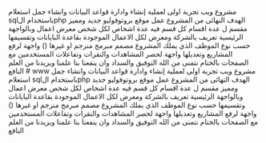 
مشروع ويب 
تجربة اولى لعملية إنشاء وادارة قواعد البيانات وانشاء  جمل استعلام sqlباستخدام الphp
الهدف النهائى من المشروع عمل موقع بروتوفوليو جديد ومميز مقسم ل عدة اقسام كل قسم فيه عدة اشخاص 
لكل شخص معرض اعمال 
وبالواجهة الرئيسية تعريف بالشركة ومعرض لكل الاعمال الموجودة بقاعدة البايانات وتقسيمها حسب نوع الموظف الذي يملك المشروع مصمم مبرمج منرجم او غيرها 
()
واجهة لرفع المشاريع وتعديلها 
واجهة لحصر المشاهدات والنقرات وتفاعلات المستخدمين مع الصفحات 
بالختام نتمنى من الله التوفيق والسداد وان ينفعنا بنا علمنا ويزيدنا من العلم النافع # www
مشروع ويب 
تجربة اولى لعملية إنشاء وادارة قواعد البيانات وانشاء  جمل استعلام sqlباستخدام الphp
الهدف النهائى من المشروع عمل موقع بروتوفوليو جديد ومميز مقسم ل عدة اقسام كل قسم فيه عدة اشخاص 
لكل شخص معرض اعمال 
وبالواجهة الرئيسية تعريف بالشركة ومعرض لكل الاعمال الموجودة بقاعدة البايانات وتقسيمها حسب نوع الموظف الذي يملك المشروع مصمم مبرمج منرجم او غيرها 
()
واجهة لرفع المشاريع وتعديلها 
واجهة لحصر المشاهدات والنقرات وتفاعلات المستخدمين مع الصفحات 
بالختام نتمنى من الله التوفيق والسداد وان ينفعنا بنا علمنا ويزيدنا من العلم النافع 

